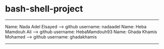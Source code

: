 # bash-shell-project
_______________________________________________________________________

Name: Nada Adel Elsayed --> github username: nadaadel
Name: Heba Mamdouh Ali --> github username: HebaMamdouh93
Name: Ghada Khamis Mohamed --> github username: ghadakhamis
_______________________________________________________________________
